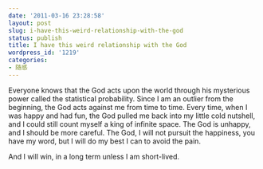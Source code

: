```yaml
---
date: '2011-03-16 23:28:58'
layout: post
slug: i-have-this-weird-relationship-with-the-god
status: publish
title: I have this weird relationship with the God
wordpress_id: '1219'
categories:
- 随感
---
```


Everyone knows that the God acts upon the world through his mysterious power called the statistical probability. Since I am an outlier from the beginning, the God acts against me from time to time. Every time, when I was happy and had fun, the God pulled me back into my little cold nutshell, and I could still count myself a king of infinite space. The God is unhappy, and I should be more careful. The God, I will not pursuit the happiness, you have my word, but I will do my best I can to avoid the pain.

And I will win, in a long term unless I am short-lived.
